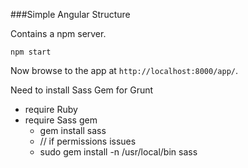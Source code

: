###Simple Angular Structure

Contains a npm server.

```
npm start
```

Now browse to the app at `http://localhost:8000/app/`.

Need to install Sass Gem for Grunt

*  require Ruby
*  require Sass gem
	*  gem install sass
	* // if permissions issues
	* sudo gem install -n /usr/local/bin sass